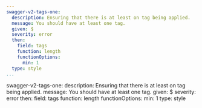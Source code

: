 ```yaml
---
swagger-v2-tags-one:
  description: Ensuring that there is at least on tag being applied.
  message: You should have at least one tag.
  given: $
  severity: error
  then:
    field: tags
    function: length
    functionOptions:
      min: 1
  type: style
...
```

swagger-v2-tags-one:
  description: Ensuring that there is at least on tag being applied.
  message: You should have at least one tag.
  given: $
  severity: error
  then:
    field: tags
    function: length
    functionOptions:
      min: 1
  type: style
